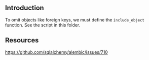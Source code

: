 ## Introduction

To omit objects like foreign keys, we must define the `include_object` function. See the script in this folder.

## Resources

https://github.com/sqlalchemy/alembic/issues/710
